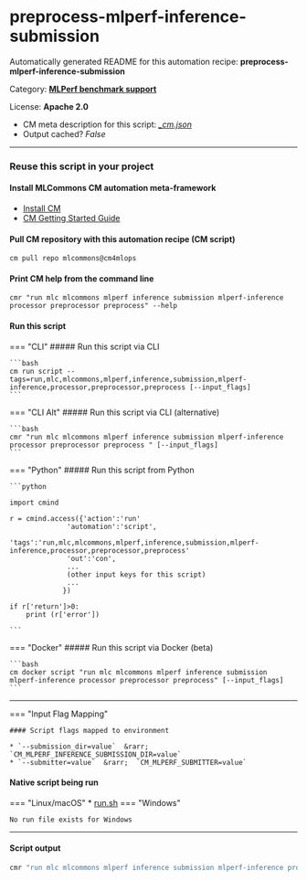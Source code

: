 # preprocess-mlperf-inference-submission
Automatically generated README for this automation recipe: **preprocess-mlperf-inference-submission**

Category: **[MLPerf benchmark support](..)**

License: **Apache 2.0**


* CM meta description for this script: *[_cm.json](https://github.com/mlcommons/cm4mlops/tree/main/script/preprocess-mlperf-inference-submission/_cm.json)*
* Output cached? *False*

---
### Reuse this script in your project

#### Install MLCommons CM automation meta-framework

* [Install CM](https://docs.mlcommons.org/ck/install)
* [CM Getting Started Guide](https://docs.mlcommons.org/ck/getting-started/)

#### Pull CM repository with this automation recipe (CM script)

```cm pull repo mlcommons@cm4mlops```

#### Print CM help from the command line

````cmr "run mlc mlcommons mlperf inference submission mlperf-inference processor preprocessor preprocess" --help````

#### Run this script

=== "CLI"
    ##### Run this script via CLI

    ```bash
    cm run script --tags=run,mlc,mlcommons,mlperf,inference,submission,mlperf-inference,processor,preprocessor,preprocess [--input_flags]
    ```
=== "CLI Alt"
    ##### Run this script via CLI (alternative)


    ```bash
    cmr "run mlc mlcommons mlperf inference submission mlperf-inference processor preprocessor preprocess " [--input_flags]
    ```

=== "Python"
    ##### Run this script from Python


    ```python

    import cmind

    r = cmind.access({'action':'run'
                  'automation':'script',
                  'tags':'run,mlc,mlcommons,mlperf,inference,submission,mlperf-inference,processor,preprocessor,preprocess'
                  'out':'con',
                  ...
                  (other input keys for this script)
                  ...
                 })

    if r['return']>0:
        print (r['error'])

    ```


=== "Docker"
    ##### Run this script via Docker (beta)

    ```bash
    cm docker script "run mlc mlcommons mlperf inference submission mlperf-inference processor preprocessor preprocess" [--input_flags]
    ```
___

=== "Input Flag Mapping"


    #### Script flags mapped to environment

    * `--submission_dir=value`  &rarr;  `CM_MLPERF_INFERENCE_SUBMISSION_DIR=value`
    * `--submitter=value`  &rarr;  `CM_MLPERF_SUBMITTER=value`




#### Native script being run
=== "Linux/macOS"
     * [run.sh](https://github.com/mlcommons/cm4mlops/tree/main/script/preprocess-mlperf-inference-submission/run.sh)
=== "Windows"

    No run file exists for Windows
___
#### Script output
```bash
cmr "run mlc mlcommons mlperf inference submission mlperf-inference processor preprocessor preprocess " [--input_flags] -j
```